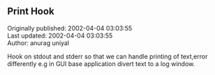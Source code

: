 ## Print Hook  
Originally published: 2002-04-04 03:03:55  
Last updated: 2002-04-04 03:03:55  
Author: anurag uniyal  
  
Hook on stdout and stderr so that we can handle
printing of text,error differently
e.g in GUI base application divert text to a log window.